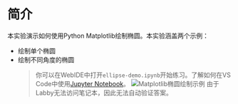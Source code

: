 # 简介

本实验演示如何使用Python Matplotlib绘制椭圆。本实验涵盖两个示例：

- 绘制单个椭圆
- 绘制不同角度的椭圆
  > 你可以在WebIDE中打开`ellipse-demo.ipynb`开始练习。了解如何在VS Code中使用[Jupyter Notebook](https://code.visualstudio.com/docs/datascience/jupyter-notebooks)。
  > ![Matplotlib椭圆绘制示例](https://file.labex.io/upload/u/1991/fzLMg1oHuQrI.png)
  > 由于Labby无法访问笔记本，因此无法自动验证答案。
